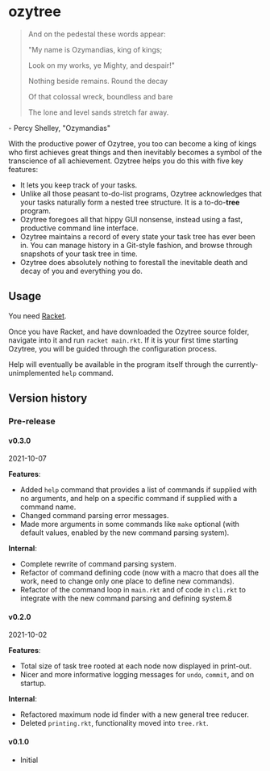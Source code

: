 # ozytree

> And on the pedestal these words appear:
> 
> "My name is Ozymandias, king of kings;
> 
> Look on my works, ye Mighty, and despair!"
> 
> Nothing beside remains. Round the decay
> 
> Of that colossal wreck, boundless and bare
> 
> The lone and level sands stretch far away.

\- Percy Shelley, "Ozymandias"

With the productive power of Ozytree, you too can become a king of kings who first achieves great things and then inevitably becomes a symbol of the transcience of all achievement. Ozytree helps you do this with five key features:

- It lets you keep track of your tasks.
- Unlike all those peasant to-do-list programs, Ozytree acknowledges that your tasks naturally form a nested tree structure. It is a to-do-**tree** program.
- Ozytree foregoes all that hippy GUI nonsense, instead using a fast, productive command line interface.
- Ozytree maintains a record of every state your task tree has ever been in. You can manage history in a Git-style fashion, and browse through snapshots of your task tree in time.
- Ozytree does absolutely nothing to forestall the inevitable death and decay of you and everything you do.

## Usage

You need [Racket](https://racket-lang.org/).

Once you have Racket, and have downloaded the Ozytree source folder, navigate into it and run `racket main.rkt`. If it is your first time starting Ozytree, you will be guided through the configuration process.

Help will eventually be available in the program itself through the currently-unimplemented `help` command.

## Version history
### Pre-release
#### v0.3.0
2021-10-07

**Features**:

- Added `help` command that provides a list of commands if supplied with no arguments, and help on a specific command if supplied with a command name.
- Changed command parsing error messages.
- Made more arguments in some commands like `make` optional (with default values, enabled by the new command parsing system).

**Internal**:
- Complete rewrite of command parsing system.
- Refactor of command defining code (now with a macro that does all the work, need to change only one place to define new commands).
- Refactor of the command loop in `main.rkt` and of code in `cli.rkt` to integrate with the new command parsing and defining system.8

#### v0.2.0
2021-10-02

**Features**:

- Total size of task tree rooted at each node now displayed in print-out.
- Nicer and more informative logging messages for `undo`, `commit`, and on startup.

**Internal**:
- Refactored maximum node id finder with a new general tree reducer.
- Deleted `printing.rkt`, functionality moved into `tree.rkt`.

#### v0.1.0
- Initial
